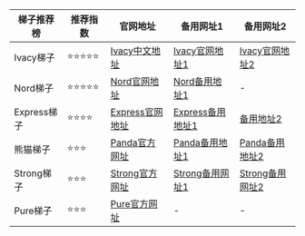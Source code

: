 |  梯子推荐榜   | 推荐指数 | 官网地址  | 备用网址1 | 备用网址2 |
|  ----  | ----  | ---- | ---- | ---- |
| Ivacy梯子 | ⭐⭐⭐⭐⭐ | [Ivacy中文地址](https://www.ivacykodi.com/easter-deal-2020/?aff=91814&data1=abcdefg&data2=x12345) | [Ivacy官网地址1](https://billing.ivacy.com/page/91814/6f38cc97/CHN/abcdefg/x12345) | [Ivacy官网地址2](https://www.ivacy.com/best-vpn-deal-of-2022/?aff=91814&source=Aff&data1=abcdefg&data2=x12345) |
| Nord梯子 | ⭐⭐⭐⭐⭐ | [Nord官网地址](https://go.nordlocker.net/aff_c?offer_id=15&aff_id=38201&url_id=6063&aff_sub=abcdefg&aff_click_id=x12345) | [Nord备用地址1](http://get.affiliatescn.net/aff_c?offer_id=153&aff_id=38201&source=github&aff_sub=abcdefg&aff_sub2=x12345) | - |
| Express梯子 | ⭐⭐⭐⭐ | [Express官网地址](https://www.xvbelink.com/?a_fid=tizi_vpn&chan=abcdefg&data1=x12345) | [Express备用地址1](https://www.xvuslink.com/?a_fid=tizi_vpn&chan=abcdefg&data1=x12345) | [备用地址2](https://www.linkev.com/?a_fid=tizi_vpn&chan=abcdefg&data1=x12345) |
| 熊猫梯子 | ⭐⭐⭐ | [Panda官方网址](https://www.pankvyh.xyz/r/22216799) | [Panda备用地址1](https://www.pantoto.xyz/r/22216799) | [Panda备用地址2](https://pandavpnpro.com/r/22216799) |
| Strong梯子 | ⭐⭐⭐ | [Strong官方网址](https://strongvpn.com/?tr_aid=5f856c291d7a8&data1=abcdefg&data2=x12345) | [Strong备用网址1](https://reliablevpn.net/?tr_aid=5f856c291d7a8&data1=abcdefg&data2=x12345) | [Strong备用网址2](https://strongtech.org/?tr_aid=5f856c291d7a8&data1=abcdefg&data2=x12345) |
| Pure梯子 | ⭐⭐⭐ | [Pure官方网址](https://billing.purevpn.com/aff.php?aff=42611&data1=abcdefg&data2=x12345) | - | - |
